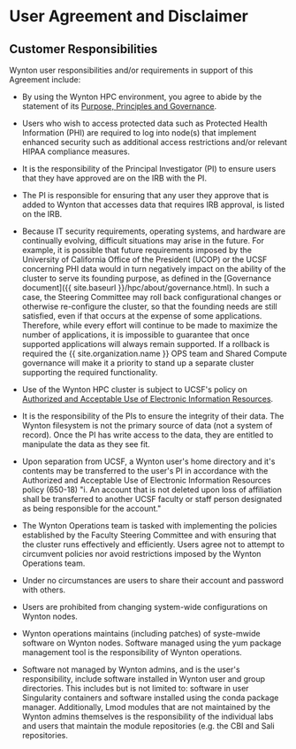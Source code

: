 # User Agreement and Disclaimer

## Customer Responsibilities

Wynton user responsibilities and/or requirements in support of this Agreement include:

- By using the Wynton HPC environment, you agree to abide by the
statement of its [Purpose, Principles and Governance]({{site.baseurl}}/hpc/about/governance.html).

- Users who wish to access protected data such as Protected Health
Information (PHI) are required to log into node(s) that implement
enhanced security such as additional access restrictions and/or
relevant HIPAA compliance measures.

- It is the responsibility of the Principal Investigator (PI) to ensure
users that they have approved are on the IRB with the PI.

- The PI is responsible for ensuring that any user they approve that is
added to Wynton that accesses data that requires IRB approval, is
listed on the IRB.

- Because IT security requirements, operating systems, and hardware are
continually evolving, difficult situations may arise in the
future. For example, it is possible that future requirements imposed
by the University of California Office of the President (UCOP) or the
UCSF concerning PHI data would in turn negatively impact on the
ability of the cluster to serve its founding purpose, as defined in
the [Governance document]({{ site.baseurl
}}/hpc/about/governance.html). In such a case, the Steering Committee
may roll back configurational changes or otherwise re-configure the
cluster, so that the founding needs are still satisfied, even if that
occurs at the expense of some applications. Therefore, while every
effort will continue to be made to maximize the number of
applications, it is impossible to guarantee that once supported
applications will always remain supported. If a rollback is required
the {{ site.organization.name }} OPS team and Shared Compute
governance will make it a priority to stand up a separate cluster
supporting the required functionality.

- Use of the Wynton HPC cluster is subject to UCSF's policy on
[Authorized and Acceptable Use of Electronic Information Resources].

- It is the responsibility of the PIs to ensure the integrity of their
data. The Wynton filesystem is not the primary source of data (not a
system of record). Once the PI has write access to the data, they are
entitled to manipulate the data as they see fit.

- Upon separation from UCSF, a Wynton user's home directory and it's
contents may be transferred to the user's PI in accordance with the
Authorized and Acceptable Use of Electronic Information Resources
policy (650-18) "i. An account that is not deleted upon loss of
affiliation shall be transferred to another UCSF faculty or staff
person designated as being responsible for the account."

- The Wynton Operations team is tasked with implementing the policies
established by the Faculty Steering Committee and with ensuring that
the cluster runs effectively and efficiently. Users agree not to
attempt to circumvent policies nor avoid restrictions imposed by the
Wynton Operations team.

- Under no circumstances are users to share their account and password
with others.

- Users are prohibited from changing system-wide configurations on Wynton nodes.

- Wynton operations maintains (including patches) of syste-mwide software on Wynton nodes. Software managed using the yum package management tool is the responsibility of Wynton operations.  

- Software not managed by Wynton admins, and is the user's responsibility, include software installed in Wynton user and group directories. This includes but is not limited to: software in user Singularity containers and software installed using the conda package manager. Additionally, Lmod modules that are not maintained by the Wynton admins themselves is the responsibility of the individual labs and users that maintain the module repositories (e.g. the CBI and Sali repositories.

[Authorized and Acceptable Use of Electronic Information Resources]: https://policies.ucsf.edu/policy/650-18
